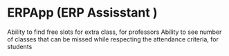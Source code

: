 # ERPApp (ERP Assisstant )
Ability to find free slots for extra class, for professors
Ability to see number of classes that can be missed while respecting the attendance criteria, for students

